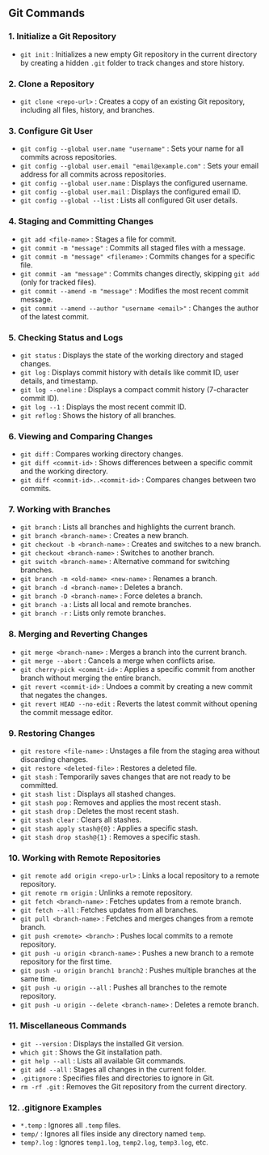 ## Git Commands

### 1. Initialize a Git Repository
- `git init` : Initializes a new empty Git repository in the current directory by creating a hidden `.git` folder to track changes and store history.

### 2. Clone a Repository
- `git clone <repo-url>` : Creates a copy of an existing Git repository, including all files, history, and branches.

### 3. Configure Git User
- `git config --global user.name "username"` : Sets your name for all commits across repositories.
- `git config --global user.email "email@example.com"` : Sets your email address for all commits across repositories.
- `git config --global user.name` : Displays the configured username.
- `git config --global user.mail` : Displays the configured email ID.
- `git config --global --list` : Lists all configured Git user details.

### 4. Staging and Committing Changes
- `git add <file-name>` : Stages a file for commit.
- `git commit -m "message"` : Commits all staged files with a message.
- `git commit -m "message" <filename>` : Commits changes for a specific file.
- `git commit -am "message"` : Commits changes directly, skipping `git add` (only for tracked files).
- `git commit --amend -m "message"` : Modifies the most recent commit message.
- `git commit --amend --author "username <email>"` : Changes the author of the latest commit.

### 5. Checking Status and Logs
- `git status` : Displays the state of the working directory and staged changes.
- `git log` : Displays commit history with details like commit ID, user details, and timestamp.
- `git log --oneline` : Displays a compact commit history (7-character commit ID).
- `git log --1` : Displays the most recent commit ID.
- `git reflog` : Shows the history of all branches.

### 6. Viewing and Comparing Changes
- `git diff` : Compares working directory changes.
- `git diff <commit-id>` : Shows differences between a specific commit and the working directory.
- `git diff <commit-id>..<commit-id>` : Compares changes between two commits.

### 7. Working with Branches
- `git branch` : Lists all branches and highlights the current branch.
- `git branch <branch-name>` : Creates a new branch.
- `git checkout -b <branch-name>` : Creates and switches to a new branch.
- `git checkout <branch-name>` : Switches to another branch.
- `git switch <branch-name>` : Alternative command for switching branches.
- `git branch -m <old-name> <new-name>` : Renames a branch.
- `git branch -d <branch-name>` : Deletes a branch.
- `git branch -D <branch-name>` : Force deletes a branch.
- `git branch -a` : Lists all local and remote branches.
- `git branch -r` : Lists only remote branches.

### 8. Merging and Reverting Changes
- `git merge <branch-name>` : Merges a branch into the current branch.
- `git merge --abort` : Cancels a merge when conflicts arise.
- `git cherry-pick <commit-id>` : Applies a specific commit from another branch without merging the entire branch.
- `git revert <commit-id>` : Undoes a commit by creating a new commit that negates the changes.
- `git revert HEAD --no-edit` : Reverts the latest commit without opening the commit message editor.

### 9. Restoring Changes
- `git restore <file-name>` : Unstages a file from the staging area without discarding changes.
- `git restore <deleted-file>` : Restores a deleted file.
- `git stash` : Temporarily saves changes that are not ready to be committed.
- `git stash list` : Displays all stashed changes.
- `git stash pop` : Removes and applies the most recent stash.
- `git stash drop` : Deletes the most recent stash.
- `git stash clear` : Clears all stashes.
- `git stash apply stash@{0}` : Applies a specific stash.
- `git stash drop stash@{1}` : Removes a specific stash.

### 10. Working with Remote Repositories
- `git remote add origin <repo-url>` : Links a local repository to a remote repository.
- `git remote rm origin` : Unlinks a remote repository.
- `git fetch <branch-name>` : Fetches updates from a remote branch.
- `git fetch --all` : Fetches updates from all branches.
- `git pull <branch-name>` : Fetches and merges changes from a remote branch.
- `git push <remote> <branch>` : Pushes local commits to a remote repository.
- `git push -u origin <branch-name>` : Pushes a new branch to a remote repository for the first time.
- `git push -u origin branch1 branch2` : Pushes multiple branches at the same time.
- `git push -u origin --all` : Pushes all branches to the remote repository.
- `git push -u origin --delete <branch-name>` : Deletes a remote branch.

### 11. Miscellaneous Commands
- `git --version` : Displays the installed Git version.
- `which git` : Shows the Git installation path.
- `git help --all` : Lists all available Git commands.
- `git add --all` : Stages all changes in the current folder.
- `.gitignore` : Specifies files and directories to ignore in Git.
- `rm -rf .git` : Removes the Git repository from the current directory.

### 12. .gitignore Examples
- `*.temp` : Ignores all `.temp` files.
- `temp/` : Ignores all files inside any directory named `temp`.
- `temp?.log` : Ignores `temp1.log`, `temp2.log`, `temp3.log`, etc.

